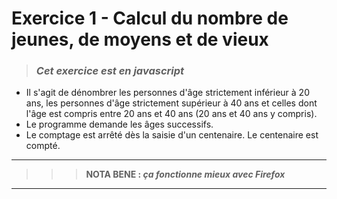# **Exercice 1 - Calcul du nombre de jeunes, de moyens et de vieux**

> ### ***Cet exercice est en javascript***



* Il s'agit de dénombrer les personnes d'âge strictement inférieur à 20 ans, les personnes d'âge strictement supérieur à 40 ans et celles dont l'âge est compris entre 20 ans et 40 ans (20 ans et 40 ans y compris).
* Le programme demande les âges successifs.
* Le comptage est arrêté dès la saisie d'un centenaire. Le centenaire est compté.

___
>>>**NOTA BENE : ***ça fonctionne mieux avec Firefox*****
___
